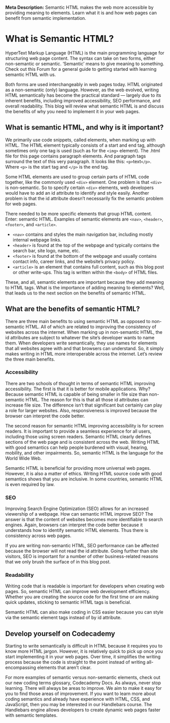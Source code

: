 **Meta Description:** Semantic HTML makes the web more accessible by providing meaning to elements. Learn what it is and how web pages can benefit from semantic implementation.

# What is Semantic HTML?

HyperText Markup Language (HTML) is the main programming language for structuring web page content. The syntax can take on two forms, either non-semantic or semantic. ‘Semantic’ means to give meaning to something. Check out this Forum for a general guide to getting started with learning semantic HTML with us. 

Both forms are used interchangeably in web pages today. HTML originated as a non-semantic (only) language. However, as the web evolved, writing HTML semantically has become the practical standard — largely due to its inherent benefits, including improved accessibility, SEO performance, and overall readability. This blog will review what semantic HTML is and discuss the benefits of why you need to implement it in your web pages. 

## What is semantic HTML, and why is it important?

We primarily use code snippets, called elements, when marking up with HTML. The HTML element typically consists of a start and end tag, although sometimes only one tag is used (such as for the `<img>` element). The .html file for this page contains paragraph elements. And paragraph tags surround the text of this very paragraph. It looks like this: `<p>`text`</p>`. Where `<p>` is the start tag and `</p>` is the end tag. 

Some HTML elements are used to group certain parts of HTML code together, like the commonly used `<div>` element. One problem is that `<div>` is non-semantic. So to specify certain `<div>` elements, web developers would have to add an id attribute to identify and style easily. Another problem is that the id attribute doesn’t necessarily fix the semantic problem for web pages. 

There needed to be more specific elements that group HTML content. Enter: semantic HTML. Examples of semantic elements are `<nav>`, `<header>`, `<footer>`, and `<article>`. 

* `<nav>` contains and styles the main navigation bar, including mostly internal webpage links. 
*	`<header>` is found at the top of the webpage and typically contains the search bar, site logo, name, etc. 
*	`<footer>` is found at the bottom of the webpage and usually contains contact info, career links, and the website’s privacy policy. 
*	`<article>` is an element that contains full content, such as this blog post or other write-ups. This tag is written within the `<body>` of HTML files. 

These, and all, semantic elements are important because they add meaning to HTML tags. What is the importance of adding meaning to elements? Well, that leads us to the next section on the benefits of semantic HTML. 

## What are the benefits of semantic HTML?

There are three main benefits to using semantic HTML as opposed to non-semantic HTML. All of which are related to improving the consistency of websites across the internet. When marking up in non-semantic HTML, the id attributes are subject to whatever the site’s developer wants to name them. When developers write semantically, they use names for elements that all websites agree with and that browsers can understand. So, it simply makes writing in HTML more interoperable across the internet. Let’s review the three main benefits.  

### Accessibility

There are two schools of thought in terms of semantic HTML improving accessibility. The first is that it is better for mobile applications. Why? Because semantic HTML is capable of being smaller in file size than non-semantic HTML. The reason for this is that all those id attributes can increase file size. The difference isn’t that significant but certainly can play a role for larger websites. Also, responsiveness is improved because the browser can interpret the code better. 

The second reason for semantic HTML improving accessibility is for screen readers. It is important to provide a seamless experience for all users, including those using screen readers. Semantic HTML clearly defines sections of the web page and is consistent across the web. Writing HTML with good semantics can help people burdened with visual, hearing, mobility, and other impairments. So, semantic HTML is the language for the World Wide Web. 

Semantic HTML is beneficial for providing more universal web pages. However, it is also a matter of ethics. Writing HTML source code with good semantics shows that you are inclusive. In some countries, semantic HTML is even required by law. 

### SEO

Improving Search Engine Optimization (SEO) allows for an increased viewership of a webpage. How can semantic HTML improve SEO? The answer is that the content of websites becomes more identifiable to search engines. Again, browsers can interpret the code better because it understands how to identify semantic HTML elements. Thus there is consistency across web pages. 

If you are writing non-semantic HTML, SEO performance can be affected because the browser will not read the id attribute. Going further than site visitors, SEO is important for a number of other business-related reasons that we only brush the surface of in this blog post. 

### Readability

Writing code that is readable is important for developers when creating web pages. So, semantic HTML can improve web development efficiency. Whether you are creating the source code for the first time or are making quick updates, sticking to semantic HTML tags is beneficial. 

Semantic HTML can also make coding in CSS easier because you can style via the semantic element tags instead of by id attribute.

## Develop yourself on Codecademy

Starting to write semantically is difficult in HTML because it requires you to know more HTML jargon. However, it is relatively quick to pick up once you start implementing it in your web pages. Over time, it simplifies the writing process because the code is straight to the point instead of writing all-encompassing elements that aren’t clear. 

For more examples of semantic versus non-semantic elements, check out our new coding terms glossary, Codecademy Docs. As always, never stop learning. There will always be areas to improve. We aim to make it easy for you to find those areas of improvement. If you want to learn more about coding semantics and already have experience with HTML, CSS, and JavaScript, then you may be interested in our Handlebars course. The Handlebars engine allows developers to create dynamic web pages faster with semantic templates. 


